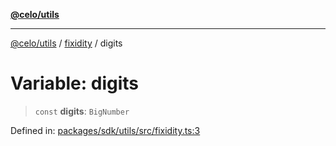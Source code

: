 [**@celo/utils**](../../README.md)

***

[@celo/utils](../../README.md) / [fixidity](../README.md) / digits

# Variable: digits

> `const` **digits**: `BigNumber`

Defined in: [packages/sdk/utils/src/fixidity.ts:3](https://github.com/celo-org/developer-tooling/blob/master/packages/sdk/utils/src/fixidity.ts#L3)
